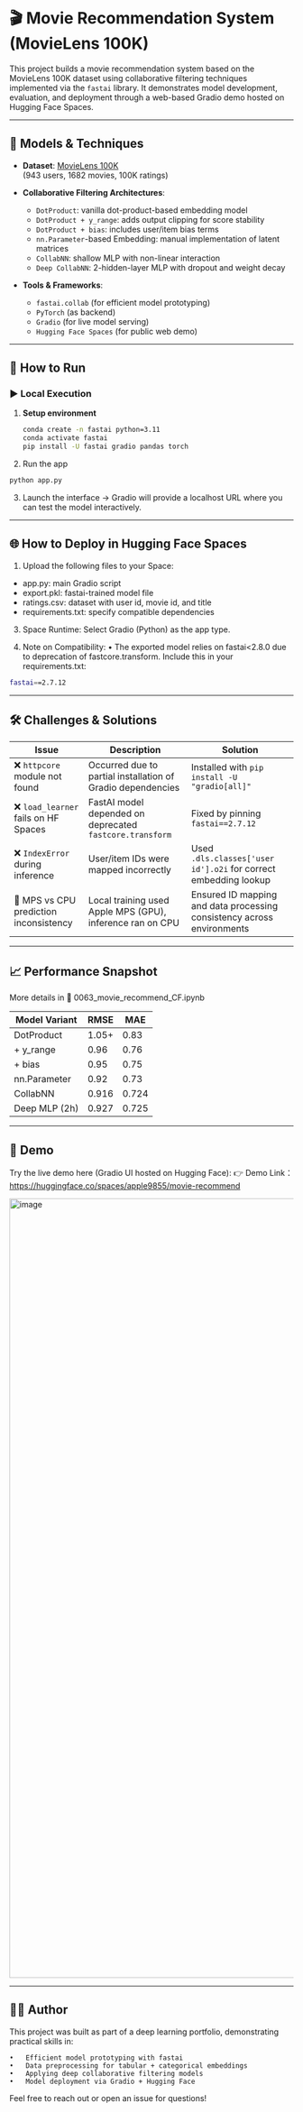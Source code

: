 # 🎬 Movie Recommendation System (MovieLens 100K)

This project builds a movie recommendation system based on the MovieLens 100K dataset using collaborative filtering techniques implemented via the `fastai` library. It demonstrates model development, evaluation, and deployment through a web-based Gradio demo hosted on Hugging Face Spaces.

---

## 🧠 Models & Techniques

- **Dataset**: [MovieLens 100K](https://grouplens.org/datasets/movielens/100k/)  
  (943 users, 1682 movies, 100K ratings)

- **Collaborative Filtering Architectures**:
  - `DotProduct`: vanilla dot-product-based embedding model
  - `DotProduct + y_range`: adds output clipping for score stability
  - `DotProduct + bias`: includes user/item bias terms
  - `nn.Parameter`-based Embedding: manual implementation of latent matrices
  - `CollabNN`: shallow MLP with non-linear interaction
  - `Deep CollabNN`: 2-hidden-layer MLP with dropout and weight decay

- **Tools & Frameworks**:
  - `fastai.collab` (for efficient model prototyping)
  - `PyTorch` (as backend)
  - `Gradio` (for live model serving)
  - `Hugging Face Spaces` (for public web demo)

---

## 🚀 How to Run

### ▶️ Local Execution 

1. **Setup environment**
   ```bash
   conda create -n fastai python=3.11
   conda activate fastai
   pip install -U fastai gradio pandas torch

2.	Run the app
```bash
python app.py

```
3.	Launch the interface -> Gradio will provide a localhost URL where you can test the model interactively.

---

## 🌐 How to Deploy in Hugging Face Spaces
1.	Upload the following files to your Space:

- app.py: main Gradio script
- export.pkl: fastai-trained model file
- ratings.csv: dataset with user id, movie id, and title
- requirements.txt: specify compatible dependencies
	
 3.	Space Runtime:
Select Gradio (Python) as the app type.
	
 4.	Note on Compatibility:
	•	The exported model relies on fastai<2.8.0 due to deprecation of fastcore.transform.
Include this in your requirements.txt:
```bash
fastai==2.7.12
```

---

 ## 🛠️ Challenges & Solutions

| Issue | Description | Solution |
|-------|-------------|----------|
| ❌ `httpcore` module not found | Occurred due to partial installation of Gradio dependencies | Installed with `pip install -U "gradio[all]"` |
| ❌ `load_learner` fails on HF Spaces | FastAI model depended on deprecated `fastcore.transform` | Fixed by pinning `fastai==2.7.12` |
| ❌ `IndexError` during inference | User/item IDs were mapped incorrectly | Used `.dls.classes['user id'].o2i` for correct embedding lookup |
| 🔁 MPS vs CPU prediction inconsistency | Local training used Apple MPS (GPU), inference ran on CPU | Ensured ID mapping and data processing consistency across environments |



---

## 📈 Performance Snapshot 
More details in 📙 0063_movie_recommend_CF.ipynb

| Model Variant        | RMSE   | MAE   |
|----------------------|--------|-------|
| DotProduct           | 1.05+  | 0.83  |
| + y_range            | 0.96   | 0.76  |
| + bias               | 0.95   | 0.75  |
| nn.Parameter         | 0.92   | 0.73  |
| CollabNN             | 0.916  | 0.724 |
| Deep MLP (2h)        | 0.927  | 0.725 |

---

## 📎 Demo

Try the live demo here (Gradio UI hosted on Hugging Face):
👉 Demo Link：https://huggingface.co/spaces/apple9855/movie-recommend 

<img width="1383" alt="image" src="https://github.com/user-attachments/assets/c3edc8b9-ca16-4a4a-a452-1a273d1030e9" />

---

## 👩‍💻 Author

This project was built as part of a deep learning portfolio, demonstrating practical skills in:

	•	Efficient model prototyping with fastai
	•	Data preprocessing for tabular + categorical embeddings
	•	Applying deep collaborative filtering models
	•	Model deployment via Gradio + Hugging Face

Feel free to reach out or open an issue for questions!


